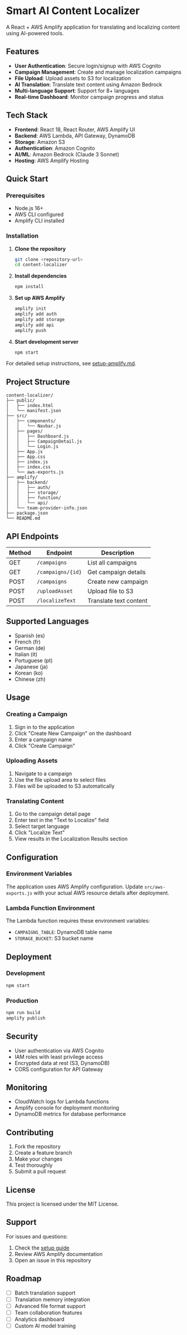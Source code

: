 # Smart AI Content Localizer

A React + AWS Amplify application for translating and localizing content using AI-powered tools.

## Features

- **User Authentication**: Secure login/signup with AWS Cognito
- **Campaign Management**: Create and manage localization campaigns
- **File Upload**: Upload assets to S3 for localization
- **AI Translation**: Translate text content using Amazon Bedrock
- **Multi-language Support**: Support for 8+ languages
- **Real-time Dashboard**: Monitor campaign progress and status

## Tech Stack

- **Frontend**: React 18, React Router, AWS Amplify UI
- **Backend**: AWS Lambda, API Gateway, DynamoDB
- **Storage**: Amazon S3
- **Authentication**: Amazon Cognito
- **AI/ML**: Amazon Bedrock (Claude 3 Sonnet)
- **Hosting**: AWS Amplify Hosting

## Quick Start

### Prerequisites

- Node.js 16+
- AWS CLI configured
- Amplify CLI installed

### Installation

1. **Clone the repository**
   ```bash
   git clone <repository-url>
   cd content-localizer
   ```

2. **Install dependencies**
   ```bash
   npm install
   ```

3. **Set up AWS Amplify**
   ```bash
   amplify init
   amplify add auth
   amplify add storage
   amplify add api
   amplify push
   ```

4. **Start development server**
   ```bash
   npm start
   ```

For detailed setup instructions, see [setup-amplify.md](setup-amplify.md).

## Project Structure

```
content-localizer/
├── public/
│   ├── index.html
│   └── manifest.json
├── src/
│   ├── components/
│   │   └── Navbar.js
│   ├── pages/
│   │   ├── Dashboard.js
│   │   ├── CampaignDetail.js
│   │   └── Login.js
│   ├── App.js
│   ├── App.css
│   ├── index.js
│   ├── index.css
│   └── aws-exports.js
├── amplify/
│   ├── backend/
│   │   ├── auth/
│   │   ├── storage/
│   │   ├── function/
│   │   └── api/
│   └── team-provider-info.json
├── package.json
└── README.md
```

## API Endpoints

| Method | Endpoint | Description |
|--------|----------|-------------|
| GET | `/campaigns` | List all campaigns |
| GET | `/campaigns/{id}` | Get campaign details |
| POST | `/campaigns` | Create new campaign |
| POST | `/uploadAsset` | Upload file to S3 |
| POST | `/localizeText` | Translate text content |

## Supported Languages

- Spanish (es)
- French (fr)
- German (de)
- Italian (it)
- Portuguese (pt)
- Japanese (ja)
- Korean (ko)
- Chinese (zh)

## Usage

### Creating a Campaign

1. Sign in to the application
2. Click "Create New Campaign" on the dashboard
3. Enter a campaign name
4. Click "Create Campaign"

### Uploading Assets

1. Navigate to a campaign
2. Use the file upload area to select files
3. Files will be uploaded to S3 automatically

### Translating Content

1. Go to the campaign detail page
2. Enter text in the "Text to Localize" field
3. Select target language
4. Click "Localize Text"
5. View results in the Localization Results section

## Configuration

### Environment Variables

The application uses AWS Amplify configuration. Update `src/aws-exports.js` with your actual AWS resource details after deployment.

### Lambda Function Environment

The Lambda function requires these environment variables:
- `CAMPAIGNS_TABLE`: DynamoDB table name
- `STORAGE_BUCKET`: S3 bucket name

## Deployment

### Development

```bash
npm start
```

### Production

```bash
npm run build
amplify publish
```

## Security

- User authentication via AWS Cognito
- IAM roles with least privilege access
- Encrypted data at rest (S3, DynamoDB)
- CORS configuration for API Gateway

## Monitoring

- CloudWatch logs for Lambda functions
- Amplify console for deployment monitoring
- DynamoDB metrics for database performance

## Contributing

1. Fork the repository
2. Create a feature branch
3. Make your changes
4. Test thoroughly
5. Submit a pull request

## License

This project is licensed under the MIT License.

## Support

For issues and questions:
1. Check the [setup guide](setup-amplify.md)
2. Review AWS Amplify documentation
3. Open an issue in this repository

## Roadmap

- [ ] Batch translation support
- [ ] Translation memory integration
- [ ] Advanced file format support
- [ ] Team collaboration features
- [ ] Analytics dashboard
- [ ] Custom AI model training
